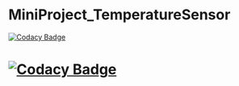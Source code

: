 # MiniProject_TemperatureSensor
[![Codacy Badge](https://api.codacy.com/project/badge/Grade/804274207d0b4181a4f831179f7d3c91)](https://app.codacy.com/gh/Mrityunjai009/M2_TemperatureAndHumiditySensor?utm_source=github.com&utm_medium=referral&utm_content=Mrityunjai009/M2_TemperatureAndHumiditySensor&utm_campaign=Badge_Grade_Settings)
# [![Codacy Badge](https://app.codacy.com/project/badge/Grade/9e8f9aec6eee48cfa5f110e66f8151c8)](https://www.codacy.com/gh/Mrityunjai009/M2_TemperatureAndHumiditySensor/dashboard?utm_source=github.com&amp;utm_medium=referral&amp;utm_content=Mrityunjai009/M2_TemperatureAndHumiditySensor&amp;utm_campaign=Badge_Grade)
